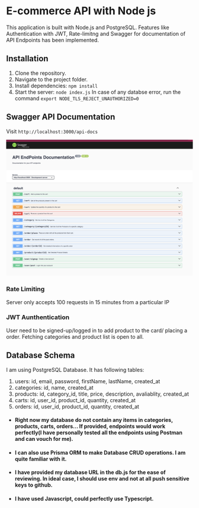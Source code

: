 
# E-commerce API with Node js

This application is built with Node.js and PostgreSQL. Features like Authentication with JWT, Rate-limitng and Swagger for documentation of API Endpoints has been implemented.

## Installation
1) Clone the repository.
2) Navigate to the project folder.
3) Install dependencies: `npm install`
4) Start the server: `node index.js`
In case of any databse error, run the command `export NODE_TLS_REJECT_UNAUTHORIZED=0`

## Swagger API Documentation
Visit `http://localhost:3000/api-docs`

![](/public/screenshot.png)

### Rate Limiting
Server only accepts 100 requests in 15 minutes from a particular IP

### JWT Aunthentication
User need to be signed-up/logged in to add product to the card/ placing a order. Fetching categories and product list is open to all.

## Database Schema 
I am using PostgreSQL Database. It has following tables:
1) users: id, email, password, firstName, lastName, created_at
2) categories: id, name, created_at
3) products: id, category_id, title, price, description, avaliablity, created_at
4) carts: id, user_id, product_id, quantity, created_at
5) orders: id, user_id, product_id, quantity, created_at

- #### Right now my database do not contain any items in categories, products, carts, orders... If provided, endpoints would work perfectly(I have personally tested all the endpoints using Postman and can vouch for me).
- #### I can also use Prisma ORM to make Database CRUD operations. I am quite familiar with it.
- #### I have provided my database URL in the db.js for the ease of reviewing. In ideal case, I should use env and not at all push sensitive keys to github.
- #### I have used Javascript, could perfectly use Typescript.


